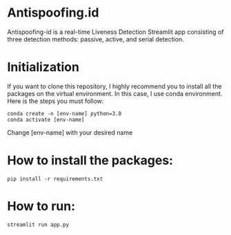 # Antispoofing.id
Antispoofing-id is a real-time Liveness Detection Streamlit app consisting of three detection methods: passive, active, and serial detection.


# Initialization
If you want to clone this repository, I highly recommend you to install all the packages on the virtual environment. In this case, I use conda environment. Here is the steps you must follow:
<pre><code>conda create -n [env-name] python=3.8 
conda activate [env-name] </code></pre>

Change [env-name] with your desired name

# How to install the packages:
<pre><code>pip install -r requirements.txt </code></pre>

# How to run:
<pre><code>streamlit run app.py </code></pre>


